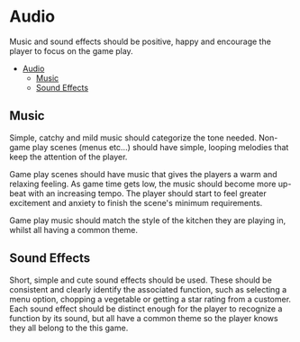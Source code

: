 # Audio

Music and sound effects should be positive, happy and encourage the player to focus on the game play.

- [Audio](#audio)
  - [Music](#music)
  - [Sound Effects](#sound-effects)

## Music

Simple, catchy and mild music should categorize the tone needed. Non-game play scenes (menus etc...) should have simple, looping melodies that keep the attention of the player.

Game play scenes should have music that gives the players a warm and relaxing feeling. As game time gets low, the music should become more up-beat with an increasing tempo. The player should start to feel greater excitement and anxiety to finish the scene's minimum requirements.

Game play music should match the style of the kitchen they are playing in, whilst all having a common theme.

## Sound Effects

Short, simple and cute sound effects should be used. These should be consistent and clearly identify the associated function, such as selecting a menu option, chopping a vegetable or getting a star rating from a customer. Each sound effect should be distinct enough for the player to recognize a function by its sound, but all have a common theme so the player knows they all belong to the this game.
